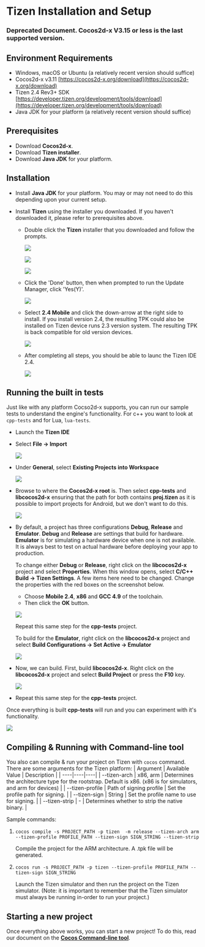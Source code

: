 # Tizen Installation and Setup

### Deprecated Document. Cocos2d-x V3.15 or less is the last supported version.

## Environment Requirements
* Windows, macOS or Ubuntu (a relatively recent version should suffice)
* Cocos2d-x v3.11 [https://cocos2d-x.org/download](https://cocos2d-x.org/download)
* Tizen 2.4 Rev3+ SDK [https://developer.tizen.org/development/tools/download](https://developer.tizen.org/development/tools/download)
* Java JDK for your platform (a relatively recent version should suffice)

## Prerequisites
* Download __Cocos2d-x__.
* Download __Tizen installer__.
* Download __Java JDK__ for your platform.

## Installation
* Install __Java JDK__ for your platform. You may or may not need to do this depending upon your current setup.
* Install __Tizen__ using the installer you downloaded. If you haven't downloaded it, please refer to prerequisites above.

  * Double click the __Tizen__ installer that you downloaded and follow the prompts.

    ![](Tizen-img/double_click_installer.png "")

    ![](Tizen-img/ready_to_install.png "")

    ![](Tizen-img/installing.png "")

  * Click the 'Done' button, then when prompted to run the Update Manager, click 'Yes(Y)'.

    ![](Tizen-img/prompt_update_manager.png "")

  * Select __2.4 Mobile__ and click the down-arrow at the right side to install. If you install version 2.4, the resulting TPK could also be installed on Tizen device runs 2.3 version system. The resulting TPK is back compatible for old version devices.

    ![](Tizen-img/updating_update_manager.png "")

  * After completing all steps, you should be able to launc the Tizen IDE 2.4.

    ![](Tizen-img/ide.png "")

## Running the built in tests
Just like with any platform Cocso2d-x supports, you can run our sample tests to understand the engine's functionality.
For c++ you want to look at `cpp-tests` and for Lua, `lua-tests`.

  * Launch the __Tizen IDE__
  * Select __File -> Import__

    ![](Tizen-img/ide-import-1.png "")

  * Under __General__, select __Existing Projects into Workspace__

    ![](Tizen-img/ide-import-2.png "")

  * Browse to where the __Cocos2d-x root__ is. Then select __cpp-tests__ and __libcocos2d-x__ ensuring that the path for both contains __proj.tizen__ as it is possible to import projects for Android, but we don't want to do this.

    ![](Tizen-img/ide-import-3.png "")

  * By default, a project has three configurations __Debug__, __Release__ and __Emulator__. __Debug__ and __Release__ are settings that build for hardware. __Emulator__ is for simulating a hardware device when one is not available. It is always best to test on actual hardware before deploying your app to production.

    To change either __Debug__ or __Release__, right click on the __libcocos2d-x__ project and select __Properties__. When this window opens, select __C/C++ Build -> Tizen Settings__. A few items here need to be changed. Change the properties with the red boxes on the screenshot below.
      * Choose __Mobile 2.4__, __x86__ and __GCC 4.9__ of the toolchain.
      * Then click the __OK__ button.

      ![](Tizen-img/ide-build-1.png "")

    Repeat this same step for the __cpp-tests__ project.

    To build for the __Emulator__, right click on the __libcocos2d-x__ project and select __Build Configurations -> Set Active -> Emulator__

      ![](Tizen-img/ide-build-3.png "")

  * Now, we can build. First, build __libcocos2d-x__. Right click on the __libcocos2d-x__ project and select __Build Project__ or press the __F10__ key.

    ![](Tizen-img/ide-build-2.png "")

  * Repeat this same step for the __cpp-tests__ project.

Once everything is built __cpp-tests__ will run and you can experiment with it's functionality.

  ![](Tizen-img/cpp-tests.png "")

## Compiling & Running with Command-line tool
You also can compile & run your project on Tizen with `cocos` command. There are some arguments for the Tizen platform:
| Argument | Available Value | Description |
| ----|----|----|
| --tizen-arch | x86, arm | Determines the architecture type for the rootstrap. Default is x86. (x86 is for simulators, and arm for devices) |
| --tizen-profile | Path of signing profile | Set the profile path for signing. |
| --tizen-sign | String | Set the profile name to use for signing. |
| --tizen-strip | - | Determines whether to strip the native binary. |

Sample commands:
1. `cocos compile -s PROJECT_PATH -p tizen  -m release --tizen-arch arm --tizen-profile PROFILE_PATH --tizen-sign SIGN_STRING --tizen-strip`

    Compile the project for the ARM architecture. A .tpk file will be generated.

2. `cocos run -s PROJECT_PATH -p tizen --tizen-profile PROFILE_PATH --tizen-sign SIGN_STRING`

    Launch the Tizen simulator and then run the project on the Tizen simulator. (Note: it is important to remember that the Tizen simulator must always be running in-order to run your project.)

## Starting a new project
Once everything above works, you can start a new project! To do this, read our
document on the **[Cocos Command-line tool](../editors_and_tools/cocosCLTool.md)**.
